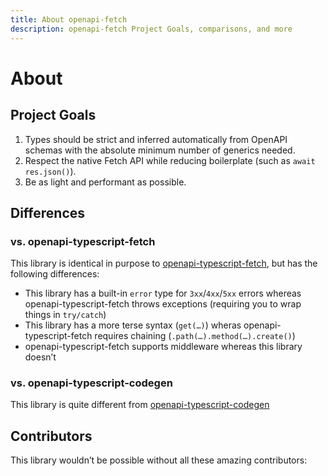 ```yaml
---
title: About openapi-fetch
description: openapi-fetch Project Goals, comparisons, and more
---
```


<script setup>
  import { VPTeamMembers } from 'vitepress/theme';
  import contributors from '../data/contributors.json';
</script>

# About

## Project Goals

1. Types should be strict and inferred automatically from OpenAPI schemas with the absolute minimum number of generics needed.
2. Respect the native Fetch API while reducing boilerplate (such as `await res.json()`).
3. Be as light and performant as possible.

## Differences

### vs. openapi-typescript-fetch

This library is identical in purpose to [openapi-typescript-fetch](https://github.com/ajaishankar/openapi-typescript-fetch), but has the following differences:

- This library has a built-in `error` type for `3xx`/`4xx`/`5xx` errors whereas openapi-typescript-fetch throws exceptions (requiring you to wrap things in `try/catch`)
- This library has a more terse syntax (`get(…)`) wheras openapi-typescript-fetch requires chaining (`.path(…).method(…).create()`)
- openapi-typescript-fetch supports middleware whereas this library doesn’t

### vs. openapi-typescript-codegen

This library is quite different from [openapi-typescript-codegen](https://github.com/ferdikoomen/openapi-typescript-codegen)

## Contributors

This library wouldn’t be possible without all these amazing contributors:

<VPTeamMembers size="small" :members="contributors['openapi-fetch']" />
